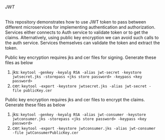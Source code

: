 ###### JWT

This repository demonstrates how to use JWT token to pass between different microservices for implementing authentication and authorization. 
Services either connects to Auth service to validate token or to get the claims. Alternatively, using public key encryption we can avoid such calls to the auth service. Services themselves 
can validate the token and extract the token.

Public key encryption requires jks and cer files for signing. Generate these files as below

1. jks: `keytool -genkey -keyalg RSA -alias jwt-secret -keystore jwtsecret.jks -storepass <jks store password> -keypass <key password>`
2. cer: `keytool -export -keystore jwtsecret.jks -alias jwt-secret -file publicKey.cer`

Public key encryption requires jks and cer files to encrypt the claims. Generate these files as below

1. jks: `keytool -genkey -keyalg RSA -alias jwt-consumer -keystore jwtconsumer.jks -storepass <jks store password> -keypass <key password>`
2. cer: `keytool -export -keystore jwtconsumer.jks -alias jwt-consumer -file jwtConsumerPublicKey.cer`
